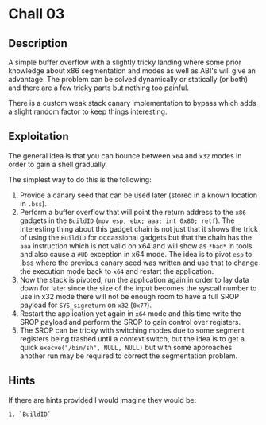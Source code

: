 # Chall 03

## Description

A simple buffer overflow with a slightly tricky landing where some prior
knowledge about x86 segmentation and modes as well as ABI's will give an
advantage. The problem can be solved dynamically or statically (or both)
and there are a few tricky parts but nothing too painful.

There is a custom weak stack canary implementation to bypass which adds a
slight random factor to keep things interesting.

## Exploitation

The general idea is that you can bounce between `x64` and `x32` modes in
order to gain a shell gradually.

The simplest way to do this is the following:

  1. Provide a canary seed that can be used later (stored in a known location in `.bss`).
  2. Perform a buffer overflow that will point the return address to the `x86` gadgets in the `BuildID` (`mov esp, ebx; aaa; int 0x80; retf`). The interesting thing about this gadget chain is not just that it shows the trick of using the `BuildID` for occassional gadgets but that the chain has the `aaa` instruction which is not valid on x64 and will show as `*bad*` in tools and also cause a `#UD` exception in x64 mode. The idea is to pivot `esp` to .bss where the previous canary seed was written and use that to change the execution mode back to `x64` and restart the application.
  3. Now the stack is pivoted, run the application again in order to lay data down for later since the size of the input becomes the syscall number to use in x32 mode there will not be enough room to have a full SROP payload for `SYS_sigreturn` on `x32` (`0x77`).
  4. Restart the application yet again in `x64` mode and this time write the SROP payload and perform the SROP to gain control over registers.
  5. The SROP can be tricky with switching modes due to some segment registers being trashed until a context switch, but the idea is to get a quick `execve("/bin/sh", NULL, NULL)` but with some approaches another run may be required to correct the segmentation problem.

## Hints

  If there are hints provided I would imagine they would be:

    1. `BuildID`
